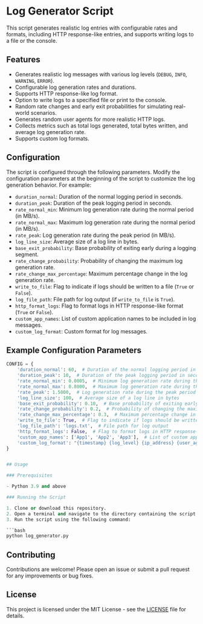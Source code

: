 # Log Generator Script

This script generates realistic log entries with configurable rates and formats, including HTTP response-like entries, and supports writing logs to a file or the console.

## Features

- Generates realistic log messages with various log levels (`DEBUG`, `INFO`, `WARNING`, `ERROR`).
- Configurable log generation rates and durations.
- Supports HTTP response-like log format.
- Option to write logs to a specified file or print to the console.
- Random rate changes and early exit probabilities for simulating real-world scenarios.
- Generates random user agents for more realistic HTTP logs.
- Collects metrics such as total logs generated, total bytes written, and average log generation rate.
- Supports custom log formats.

## Configuration

The script is configured through the following parameters. Modify the configuration parameters at the beginning of the script to customize the log generation behavior. For example:

- `duration_normal`: Duration of the normal logging period in seconds.
- `duration_peak`: Duration of the peak logging period in seconds.
- `rate_normal_min`: Minimum log generation rate during the normal period (in MB/s).
- `rate_normal_max`: Maximum log generation rate during the normal period (in MB/s).
- `rate_peak`: Log generation rate during the peak period (in MB/s).
- `log_line_size`: Average size of a log line in bytes.
- `base_exit_probability`: Base probability of exiting early during a logging segment.
- `rate_change_probability`: Probability of changing the maximum log generation rate.
- `rate_change_max_percentage`: Maximum percentage change in the log generation rate.
- `write_to_file`: Flag to indicate if logs should be written to a file (`True` or `False`).
- `log_file_path`: File path for log output (if `write_to_file` is `True`).
- `http_format_logs`: Flag to format logs in HTTP response-like format (`True` or `False`).
- `custom_app_names`: List of custom application names to be included in log messages.
- `custom_log_format`: Custom format for log messages.

## Example Configuration Parameters

```python
CONFIG = {
    'duration_normal': 60,  # Duration of the normal logging period in seconds
    'duration_peak': 10,  # Duration of the peak logging period in seconds
    'rate_normal_min': 0.0005,  # Minimum log generation rate during the normal period (in MB/s)
    'rate_normal_max': 0.8000,  # Maximum log generation rate during the normal period (in MB/s)
    'rate_peak': 1.5000,  # Log generation rate during the peak period (in MB/s)
    'log_line_size': 100,  # Average size of a log line in bytes
    'base_exit_probability': 0.10,  # Base probability of exiting early during a logging segment
    'rate_change_probability': 0.2,  # Probability of changing the maximum log generation rate
    'rate_change_max_percentage': 0.3,  # Maximum percentage change in the log generation rate
    'write_to_file': True,  # Flag to indicate if logs should be written to a file
    'log_file_path': 'logs.txt',  # File path for log output
    'http_format_logs': False,  # Flag to format logs in HTTP response-like format
    'custom_app_names': ['App1', 'App2', 'App3'],  # List of custom application names
    'custom_log_format': "{timestamp} {log_level} {ip_address} {user_agent} {message}"  # Custom log format
}


## Usage

### Prerequisites

- Python 3.9 and above

### Running the Script

1. Clone or download this repository.
2. Open a terminal and navigate to the directory containing the script.
3. Run the script using the following command:

```bash
python log_generator.py

```

## Contributing

Contributions are welcome! Please open an issue or submit a pull request for any improvements or bug fixes.

## License

This project is licensed under the MIT License - see the [LICENSE](LICENSE) file for details.
